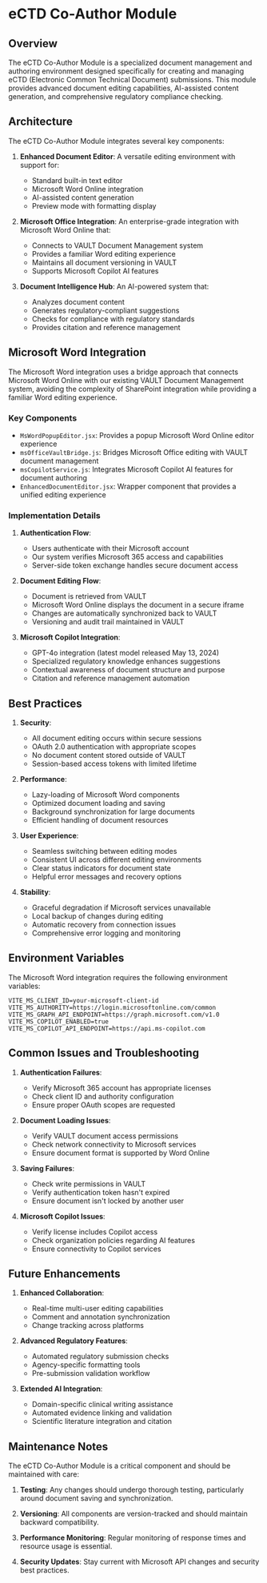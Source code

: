 # eCTD Co-Author Module

## Overview

The eCTD Co-Author Module is a specialized document management and authoring environment designed specifically for creating and managing eCTD (Electronic Common Technical Document) submissions. This module provides advanced document editing capabilities, AI-assisted content generation, and comprehensive regulatory compliance checking.

## Architecture

The eCTD Co-Author Module integrates several key components:

1. **Enhanced Document Editor**: A versatile editing environment with support for:
   - Standard built-in text editor
   - Microsoft Word Online integration
   - AI-assisted content generation
   - Preview mode with formatting display

2. **Microsoft Office Integration**: An enterprise-grade integration with Microsoft Word Online that:
   - Connects to VAULT Document Management system
   - Provides a familiar Word editing experience
   - Maintains all document versioning in VAULT
   - Supports Microsoft Copilot AI features

3. **Document Intelligence Hub**: An AI-powered system that:
   - Analyzes document content
   - Generates regulatory-compliant suggestions
   - Checks for compliance with regulatory standards
   - Provides citation and reference management

## Microsoft Word Integration

The Microsoft Word integration uses a bridge approach that connects Microsoft Word Online with our existing VAULT Document Management system, avoiding the complexity of SharePoint integration while providing a familiar Word editing experience.

### Key Components

- `MsWordPopupEditor.jsx`: Provides a popup Microsoft Word Online editor experience
- `msOfficeVaultBridge.js`: Bridges Microsoft Office editing with VAULT document management
- `msCopilotService.js`: Integrates Microsoft Copilot AI features for document authoring
- `EnhancedDocumentEditor.jsx`: Wrapper component that provides a unified editing experience

### Implementation Details

1. **Authentication Flow**:
   - Users authenticate with their Microsoft account
   - Our system verifies Microsoft 365 access and capabilities
   - Server-side token exchange handles secure document access

2. **Document Editing Flow**:
   - Document is retrieved from VAULT
   - Microsoft Word Online displays the document in a secure iframe
   - Changes are automatically synchronized back to VAULT
   - Versioning and audit trail maintained in VAULT

3. **Microsoft Copilot Integration**:
   - GPT-4o integration (latest model released May 13, 2024)
   - Specialized regulatory knowledge enhances suggestions
   - Contextual awareness of document structure and purpose
   - Citation and reference management automation

## Best Practices

1. **Security**:
   - All document editing occurs within secure sessions
   - OAuth 2.0 authentication with appropriate scopes
   - No document content stored outside of VAULT
   - Session-based access tokens with limited lifetime

2. **Performance**:
   - Lazy-loading of Microsoft Word components
   - Optimized document loading and saving
   - Background synchronization for large documents
   - Efficient handling of document resources

3. **User Experience**:
   - Seamless switching between editing modes
   - Consistent UI across different editing environments
   - Clear status indicators for document state
   - Helpful error messages and recovery options

4. **Stability**:
   - Graceful degradation if Microsoft services unavailable
   - Local backup of changes during editing
   - Automatic recovery from connection issues
   - Comprehensive error logging and monitoring

## Environment Variables

The Microsoft Word integration requires the following environment variables:

```
VITE_MS_CLIENT_ID=your-microsoft-client-id
VITE_MS_AUTHORITY=https://login.microsoftonline.com/common
VITE_MS_GRAPH_API_ENDPOINT=https://graph.microsoft.com/v1.0
VITE_MS_COPILOT_ENABLED=true
VITE_MS_COPILOT_API_ENDPOINT=https://api.ms-copilot.com
```

## Common Issues and Troubleshooting

1. **Authentication Failures**:
   - Verify Microsoft 365 account has appropriate licenses
   - Check client ID and authority configuration
   - Ensure proper OAuth scopes are requested

2. **Document Loading Issues**:
   - Verify VAULT document access permissions
   - Check network connectivity to Microsoft services
   - Ensure document format is supported by Word Online

3. **Saving Failures**:
   - Check write permissions in VAULT
   - Verify authentication token hasn't expired
   - Ensure document isn't locked by another user

4. **Microsoft Copilot Issues**:
   - Verify license includes Copilot access
   - Check organization policies regarding AI features
   - Ensure connectivity to Copilot services

## Future Enhancements

1. **Enhanced Collaboration**:
   - Real-time multi-user editing capabilities
   - Comment and annotation synchronization
   - Change tracking across platforms

2. **Advanced Regulatory Features**:
   - Automated regulatory submission checks
   - Agency-specific formatting tools
   - Pre-submission validation workflow

3. **Extended AI Integration**:
   - Domain-specific clinical writing assistance
   - Automated evidence linking and validation
   - Scientific literature integration and citation

## Maintenance Notes

The eCTD Co-Author Module is a critical component and should be maintained with care:

1. **Testing**: Any changes should undergo thorough testing, particularly around document saving and synchronization.

2. **Versioning**: All components are version-tracked and should maintain backward compatibility.

3. **Performance Monitoring**: Regular monitoring of response times and resource usage is essential.

4. **Security Updates**: Stay current with Microsoft API changes and security best practices.